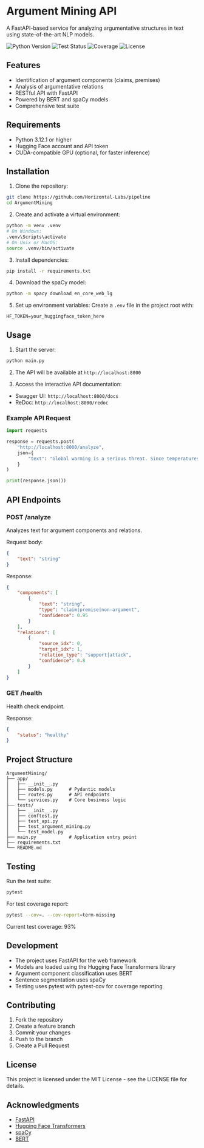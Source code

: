 # Argument Mining API

A FastAPI-based service for analyzing argumentative structures in text using state-of-the-art NLP models.

![Python Version](https://img.shields.io/badge/python-3.12.1-blue.svg)
![Test Status](https://img.shields.io/badge/tests-passing-brightgreen.svg)
![Coverage](https://img.shields.io/badge/coverage-93%25-brightgreen.svg)
![License](https://img.shields.io/badge/license-MIT-blue.svg)

## Features

- Identification of argument components (claims, premises)
- Analysis of argumentative relations
- RESTful API with FastAPI
- Powered by BERT and spaCy models
- Comprehensive test suite

## Requirements

- Python 3.12.1 or higher
- Hugging Face account and API token
- CUDA-compatible GPU (optional, for faster inference)

## Installation

1. Clone the repository:
```bash
git clone https://github.com/Horizontal-Labs/pipeline
cd ArgumentMining
```

2. Create and activate a virtual environment:
```bash
python -m venv .venv
# On Windows:
.venv\Scripts\activate
# On Unix or MacOS:
source .venv/bin/activate
```

3. Install dependencies:
```bash
pip install -r requirements.txt
```

4. Download the spaCy model:
```bash
python -m spacy download en_core_web_lg
```

5. Set up environment variables:
Create a `.env` file in the project root with:
```
HF_TOKEN=your_huggingface_token_here
```

## Usage

1. Start the server:
```bash
python main.py
```

2. The API will be available at `http://localhost:8000`

3. Access the interactive API documentation:
- Swagger UI: `http://localhost:8000/docs`
- ReDoc: `http://localhost:8000/redoc`

### Example API Request

```python
import requests

response = requests.post(
    "http://localhost:8000/analyze",
    json={
        "text": "Global warming is a serious threat. Since temperatures are rising worldwide, we need to act now."
    }
)

print(response.json())
```

## API Endpoints

### POST /analyze
Analyzes text for argument components and relations.

Request body:
```json
{
    "text": "string"
}
```

Response:
```json
{
    "components": [
        {
            "text": "string",
            "type": "claim|premise|non-argument",
            "confidence": 0.95
        }
    ],
    "relations": [
        {
            "source_idx": 0,
            "target_idx": 1,
            "relation_type": "support|attack",
            "confidence": 0.8
        }
    ]
}
```

### GET /health
Health check endpoint.

Response:
```json
{
    "status": "healthy"
}
```

## Project Structure

```
ArgumentMining/
├── app/
│   ├── __init__.py
│   ├── models.py      # Pydantic models
│   ├── routes.py      # API endpoints
│   └── services.py    # Core business logic
├── tests/
│   ├── __init__.py
│   ├── conftest.py
│   ├── test_api.py
│   ├── test_argument_mining.py
│   └── test_model.py
├── main.py            # Application entry point
├── requirements.txt
└── README.md
```

## Testing

Run the test suite:
```bash
pytest
```

For test coverage report:
```bash
pytest --cov=. --cov-report=term-missing
```

Current test coverage: 93%

## Development

- The project uses FastAPI for the web framework
- Models are loaded using the Hugging Face Transformers library
- Argument component classification uses BERT
- Sentence segmentation uses spaCy
- Testing uses pytest with pytest-cov for coverage reporting

## Contributing

1. Fork the repository
2. Create a feature branch
3. Commit your changes
4. Push to the branch
5. Create a Pull Request

## License

This project is licensed under the MIT License - see the LICENSE file for details.

## Acknowledgments

- [FastAPI](https://fastapi.tiangolo.com/)
- [Hugging Face Transformers](https://huggingface.co/transformers/)
- [spaCy](https://spacy.io/)
- [BERT](https://github.com/google-research/bert)